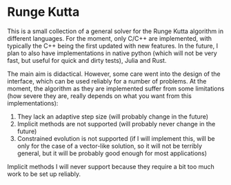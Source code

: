 # Runge Kutta 

This is a small collection of a general solver for the Runge Kutta algorithm in different languages.
For the moment, only C/C++ are implemented, with typically the C++ being the first updated with new features. In the future, I plan to also have implementations in native python (which will not be very fast, but useful for quick and dirty tests), Julia and Rust.

The main aim is didactical. However, some care went into the design of the interface, which
can be used reliably for a number of problems. 
At the moment, the algorithm as they are implemented suffer from some limitations (how severe they
are, really depends on what you want from this implementations):
1. They lack an adaptive step size (will probably change in the future)
2. Implicit methods are not supported (will probably never change in the future)
3. Constrained evolution is not supported (if I will implement this, will be only for the case of a vector-like solution, so it will not be terribly general, but it will be probably good enough for most applications)

Implicit methods I will never support because they require a bit too much work to be set up reliably.